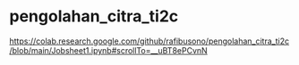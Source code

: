 # pengolahan_citra_ti2c

https://colab.research.google.com/github/rafibusono/pengolahan_citra_ti2c/blob/main/Jobsheet1.ipynb#scrollTo=__uBT8ePCvnN
